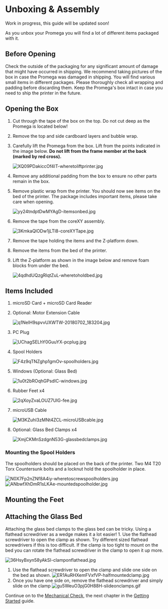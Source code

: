 # Unboxing & Assembly

Work in progress, this guide will be updated soon!

As you unbox your Promega you will find a lot of different items packaged with it.

## Before Opening

Check the outside of the packaging for any significant amount of damage that might have occurred in shipping. We recommend taking pictures of the box in case the Promega was damaged in shipping. You will find various small items in different packages. Please thoroughly check all wrapping and padding before discarding them. Keep the Promega's box intact in case you need to ship the printer in the future.

## Opening the Box

1. Cut through the tape of the box on the top. Do not cut deep as the Promega is located below! 
2. Remove the top and side cardboard layers and bubble wrap.
3. Carefully lift the Promega from the box. Lift from the points indicated in the image below. **Do not lift from the frame member at the back \(marked by red cross\).**

   ![XQ09PDakiccOf4IT-wheretoliftprinter.jpg](../.gitbook/assets/gallery/2018-07-Jul/scaled-840-0/XQ09PDakiccOf4IT-wheretoliftprinter.jpg)

4. Remove any additional padding from the box to ensure no other parts remain in the box.
5. Remove plastic wrap from the printer. You should now see items on the bed of the printer. The package includes important items, please take care when opening.

   ![yy24tndptDwMYAgD-itemsonbed.jpg](../.gitbook/assets/gallery/2018-07-Jul/scaled-840-0/yy24tndptDwMYAgD-itemsonbed.jpg)

6. Remove the tape from the coreXY assembly.

   ![3KmkaQlODw1jLTl8-coreXYTape.jpg](../.gitbook/assets/gallery/2018-07-Jul/scaled-840-0/3KmkaQlODw1jLTl8-coreXYTape.jpg)

7. Remove the tape holding the items and the Z-platform down.
8. Remove the items from the bed of the printer. 
9. Lift the Z-platform as shown in the image below and remove foam blocks from under the bed.

   ![4qdhdUQzgRlqtZuL-wheretoholdbed.jpg](../.gitbook/assets/gallery/2018-06-Jun/scaled-840-0/4qdhdUQzgRlqtZuL-wheretoholdbed.jpg)

## Items Included

1. microSD Card + microSD Card Reader
2. Optional: Motor Extension Cable

   ![q1NeIH9spvvUXWTW-20180702\_183204.jpg](../.gitbook/assets/gallery/2018-07-Jul/scaled-840-0/q1NeIH9spvvUXWTW-20180702_183204.jpg)

3. PC Plug

   ![UChagSELhY0GuuYX-pcplug.jpg](../.gitbook/assets/gallery/2018-07-Jul/scaled-840-0/UChagSELhY0GuuYX-pcplug.jpg)

4. Spool Holders

   ![F4z9qTNZghp1gmOv-spoolholders.jpg](../.gitbook/assets/gallery/2018-07-Jul/scaled-840-0/F4z9qTNZghp1gmOv-spoolholders.jpg)

5. Windows \(Optional: Glass Bed\)

   ![1u0t2bROqhGPsdIC-windows.jpg](../.gitbook/assets/gallery/2018-07-Jul/scaled-840-0/1u0t2bROqhGPsdIC-windows.jpg)

6. Rubber Feet x4

   ![2qXoyZvaLOUZ7UlG-fee.jpg](../.gitbook/assets/gallery/2018-07-Jul/scaled-840-0/2qXoyZvaLOUZ7UlG-fee.jpg)

7. microUSB Cable

   ![M3KZuhI3zMNt4ZCL-microUSBcable.jpg](../.gitbook/assets/gallery/2018-07-Jul/scaled-840-0/M3KZuhI3zMNt4ZCL-microUSBcable.jpg)

8. Optional: Glass Bed Clamps x4

   ![XmjCKMnSzdgnN53G-glassbedclamps.jpg](../.gitbook/assets/gallery/2018-07-Jul/scaled-840-0/XmjCKMnSzdgnN53G-glassbedclamps.jpg)

### Mounting the Spool Holders

The spoolholders should be placed on the back of the printer. Two M4 T20 Torx Countersunk bolts and a locknut hold the spoolholder in place.

![N0X7Fp2nZNf8A4iy-wheretoscrewspoolholders.jpg](../.gitbook/assets/gallery/2018-07-Jul/scaled-840-0/N0X7Fp2nZNf8A4iy-wheretoscrewspoolholders.jpg) ![ANbwfXhDmR1sLKAe-mountedspoolholder.jpg](../.gitbook/assets/gallery/2018-07-Jul/scaled-840-0/ANbwfXhDmR1sLKAe-mountedspoolholder.jpg)

## Mounting the Feet

## Attaching the Glass Bed

Attaching the glass bed clamps to the glass bed can be tricky. Using a flathead screwdriver as a wedge makes it a lot easier! 1. Use the flathead screwdriver to open the clamp as shown. Try different sized flathead screwdrivers if this is too difficult. If the clamp is too tight to mount on the bed you can rotate the flathead screwdriver in the clamp to open it up more.

![36HsyBxyn58yAkSI-clamponflathead.jpg](../.gitbook/assets/gallery/2018-07-Jul/scaled-840-0/36HsyBxyn58yAkSI-clamponflathead.jpg)

1. Use the flathead screwdriver to open the clamp and slide one side on the bed as shown. ![ER1AuRHXemFVxfVP-halfmountedclamp.jpg](../.gitbook/assets/gallery/2018-07-Jul/scaled-840-0/ER1AuRHXemFVxfVP-halfmountedclamp.jpg)
2. Once you have one side on, remove the flathead screwdriver and simply slide on the clamp ![gu5WeuO3pjG0H88H-slideonclamps.gif](../.gitbook/assets/gallery/2018-07-Jul/gu5WeuO3pjG0H88H-slideonclamps.gif)

Continue on to the [Mechanical Check](http://promega.printm3d.com/books/user-manual/page/mechanical-check), the next chapter in the [Getting Started](http://promega.printm3d.com/books/user-manual/chapter/getting-started) guide.

